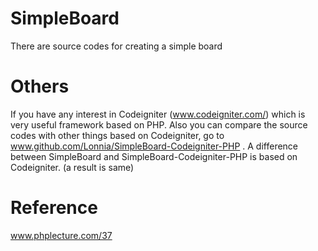 # SimpleBoard
There are source codes for creating a simple board

# Others
If you have any interest in Codeigniter (www.codeigniter.com/) which is very useful framework based on PHP.
Also you can compare the source codes with other things based on Codeigniter, go to www.github.com/Lonnia/SimpleBoard-Codeigniter-PHP . A difference between SimpleBoard and SimpleBoard-Codeigniter-PHP is based on Codeigniter. (a result is same)

# Reference
www.phplecture.com/37
